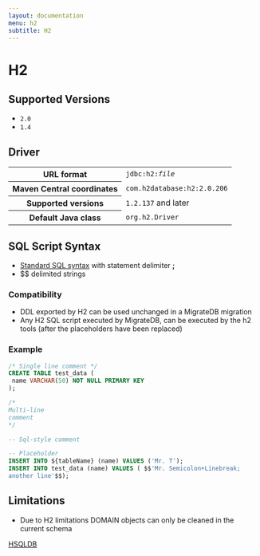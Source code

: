 ```yaml
---
layout: documentation
menu: h2
subtitle: H2
---
```


# H2

## Supported Versions

- `2.0`
- `1.4`

## Driver

<table class="table">
<tr>
<th>URL format</th>
<td><code>jdbc:h2:<i>file</i></code></td>
</tr>
<tr>
<th>Maven Central coordinates</th>
<td><code>com.h2database:h2:2.0.206</code></td>
</tr>
<tr>
<th>Supported versions</th>
<td><code>1.2.137</code> and later</td>
</tr>
<tr>
<th>Default Java class</th>
<td><code>org.h2.Driver</code></td>
</tr>
</table>

## SQL Script Syntax

- [Standard SQL syntax](/migratedb/documentation/concepts/migrations#sql-based-migrations#syntax) with statement delimiter **;**
- $$ delimited strings

### Compatibility

- DDL exported by H2 can be used unchanged in a MigrateDB migration
- Any H2 SQL script executed by MigrateDB, can be executed by the h2 tools (after the placeholders have been replaced)

### Example

```sql
/* Single line comment */
CREATE TABLE test_data (
 name VARCHAR(50) NOT NULL PRIMARY KEY
);

/*
Multi-line
comment
*/

-- Sql-style comment

-- Placeholder
INSERT INTO ${tableName} (name) VALUES ('Mr. T');
INSERT INTO test_data (name) VALUES ( $$'Mr. Semicolon+Linebreak;
another line'$$);
```

## Limitations

- Due to H2 limitations DOMAIN objects can only be cleaned in the current schema

<p class="next-steps">
    <a class="btn btn-primary" href="/migratedb/documentation/database/hsqldb">HSQLDB <i class="fa fa-arrow-right"></i></a>
</p>
